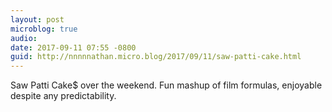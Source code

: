 ```yaml
---
layout: post
microblog: true
audio: 
date: 2017-09-11 07:55 -0800
guid: http://nnnnnathan.micro.blog/2017/09/11/saw-patti-cake.html
---
```

Saw Patti Cake$ over the weekend. Fun mashup of film formulas, enjoyable despite any predictability.
